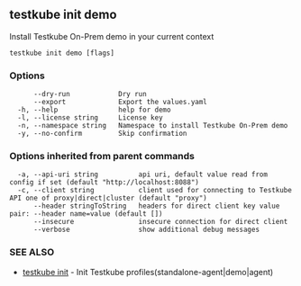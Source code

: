 <head>
  <meta name="docsearch:indexPrefix" content="reference-doc" />
</head>

## testkube init demo

Install Testkube On-Prem demo in your current context

```
testkube init demo [flags]
```

### Options

```
      --dry-run            Dry run
      --export             Export the values.yaml
  -h, --help               help for demo
  -l, --license string     License key
  -n, --namespace string   Namespace to install Testkube On-Prem demo
  -y, --no-confirm         Skip confirmation
```

### Options inherited from parent commands

```
  -a, --api-uri string          api uri, default value read from config if set (default "http://localhost:8088")
  -c, --client string           client used for connecting to Testkube API one of proxy|direct|cluster (default "proxy")
      --header stringToString   headers for direct client key value pair: --header name=value (default [])
      --insecure                insecure connection for direct client
      --verbose                 show additional debug messages
```

### SEE ALSO

- [testkube init](testkube_init.md) - Init Testkube profiles(standalone-agent|demo|agent)
